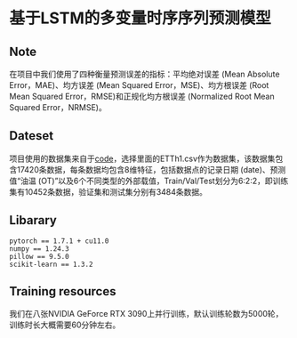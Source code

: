 # 基于LSTM的多变量时序序列预测模型



## Note

在项目中我们使用了四种衡量预测误差的指标：平均绝对误差 (Mean Absolute Error，MAE)、均方误差 (Mean Squared Error，MSE)、均方根误差 (Root Mean Squared Error，RMSE)和正规化均方根误差 (Normalized Root Mean Squared Error，NRMSE)。

## Dateset

项目使用的数据集来自于[code](https://github.com/zhouhaoyi/Informer2020)，选择里面的ETTh1.csv作为数据集，该数据集包含17420条数据，每条数据均包含8维特征，包括数据点的记录日期 (date)、预测值“油温 (OT)”以及6个不同类型的外部载值，Train/Val/Test划分为6:2:2，即训练集有10452条数据，验证集和测试集分别有3484条数据。

## Libarary

```
pytorch == 1.7.1 + cu11.0
numpy == 1.24.3
pillow == 9.5.0
scikit-learn == 1.3.2
```

## Training resources

我们在八张NVIDIA GeForce RTX 3090上并行训练，默认训练轮数为5000轮，训练时长大概需要60分钟左右。